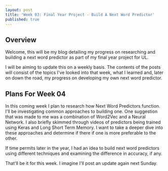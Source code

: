 ```yaml
---
layout: post
title: 'Week 03: Final Year Project - Build A Next Word Predictor'
published: true
---
```

## Overview

Welcome, this will be my blog detailing my progress on researching and building a next word predictor as part of my final year project for UL.

I will be aiming to update this on a weekly basis. The contents of the posts will consist of the topics I've looked into that week, what I learned and, later on down the road, my progress on developing my own next word predictor.

## Plans For Week 04

In this coming week I plan to research how Next Word Predictors function. I'll be investigating common approaches to building one. One suggestion that was made to me was a combination of Word2Vec and a Neural Network. I also briefly skimmed through videos of predictors being trained using Keras and Long Short Term Memory. I want to take a deeper dive into these approaches and determine if there if one is more preferable to the other. 

If time permits later in the year, I had an idea to build next word predictors using different techniques and examining the difference in accuracy, if any.

That'll be it for this week. I imagine I'll post an update again next Sunday.
